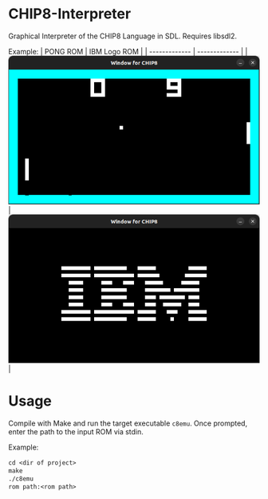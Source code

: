 # CHIP8-Interpreter
Graphical Interpreter of the CHIP8 Language in SDL. Requires libsdl2.

Example:
| PONG ROM  | IBM Logo ROM |
| ------------- | ------------- |
| ![Screenshot of Usage with Pong ROM](https://raw.githubusercontent.com/gormae1/CHIP8-Interpreter/refs/heads/main/pong_test_ROM.png?token=GHSAT0AAAAAAC3T7RUURDS6ZNMFNXXNDCRYZ2WBA2Q)  | ![Screenshot of Usage with IBM ROM](https://raw.githubusercontent.com/gormae1/CHIP8-Interpreter/refs/heads/main/IBM_test_full.png?token=GHSAT0AAAAAAC3T7RUUSSI7APFVCZP3ZLA4Z2WBCDA) |

# Usage
Compile with Make and run the target executable `c8emu`. Once prompted, enter the path to the input ROM via stdin.

Example:
```
cd <dir of project>
make
./c8emu
rom path:<rom path>
```
